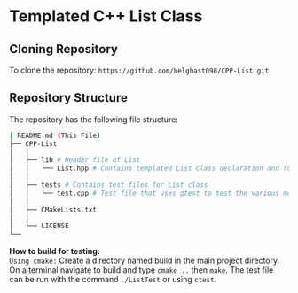 # Templated C++ List Class
## Cloning Repository
To clone the repository: `https://github.com/helghast098/CPP-List.git`
## Repository Structure
The repository has the following file structure:

```bash
| README.md (This File)
├── CPP-List
│   │
│   ├── lib # Header file of List
│   │   └── List.hpp # Contains templated List Class declaration and functions
│   │  
│   ├── tests # Contains test files for List class
│   │   └── test.cpp # Test file that uses gtest to test the various methods of the List Class
│   │
│   ├── CMakeLists.txt
│   │
│   └── LICENSE
└──

```
**How to build for testing:**<br>
`Using cmake:`
Create a directory named build in the main project directory. On a terminal navigate to build and type `cmake ..` then `make`. The test file can be run with the command `./ListTest` or using `ctest`.
